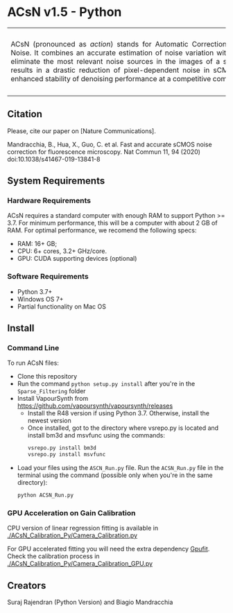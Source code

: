 ACsN v1.5 - Python
=====
<div> 
	<table frame=void rules=none>
		<tr>
			<td width="75%">
				<div style="width:650px;float:left" align="justify">
					ACsN (pronounced as <i>action</i>) stands for Automatic Correction of sCMOS-related Noise. It combines an accurate estimation of noise variation with sparse filtering to eliminate the most relevant noise sources in the images of a sCMOS sensor. This results in a drastic reduction of pixel-dependent noise in sCMOS images and an enhanced stability of denoising performance at a competitive computational speed.
				</div>
			</td>
			<td width="25%">
				<div style="width:150px;float:right;">
					<img src="Picture2.jpg" width=150 height=150>
				</div>
			</td>
		</tr>
	</table>	
	<!-- <div style="clear:both"></div>  -->
</div>

## Citation ##
Please, cite our paper on [Nature Communications].

Mandracchia, B., Hua, X., Guo, C. et al. Fast and accurate sCMOS noise correction for fluorescence microscopy. Nat Commun 11, 94 (2020) doi:10.1038/s41467-019-13841-8

## System Requirements ##
### Hardware Requirements ###
ACsN requires a standard computer with enough RAM to support Python >= 3.7. For minimum performance, this will be a computer with about 2 GB of RAM. For optimal performance, we recomend the following specs:

- RAM: 16+ GB; 
- CPU: 6+ cores, 3.2+ GHz/core.
- GPU: CUDA supporting devices (optional)

### Software Requirements ###
- Python 3.7+
- Windows OS 7+
- Partial functionality on Mac OS

## Install ##
### Command Line ###
To run ACsN files:

 - Clone this repository
 - Run the command `python setup.py install` after you're in the `Sparse_Filtering` folder
 - Install VapourSynth from https://github.com/vapoursynth/vapoursynth/releases
   - Install the R48 version if using Python 3.7. Otherwise, install the newest version
   - Once installed, got to the directory where vsrepo.py is located and install bm3d and msvfunc using the commands:
		```bash
		vsrepo.py install bm3d
		vsrepo.py install msvfunc
		```
 - Load your files using the `ASCN_Run.py` file. Run the `ACSN_Run.py` file in the terminal using the command (possible only when you're in the same directory):
	```bash
	python ACSN_Run.py
	```

### GPU Acceleration on Gain Calibration
CPU version of linear regression fitting is available in [./ACsN_Calibration_Py/Camera_Calibration.py](./ACsN_Calibration_Py/Camera_Calibration.py)

For GPU accelerated fitting you will need the extra dependency [Gpufit](https://github.com/gpufit/Gpufit). Check the calibration process in [./ACsN_Calibration_Py/Camera_Calibration_GPU.py](./ACsN_Calibration_Py/Camera_Calibration_GPU.py)

## Creators ##
Suraj Rajendran (Python Version) and Biagio Mandracchia
